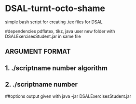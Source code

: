 # DSAL-turnt-octo-shame
simple bash script for creating .tex files for DSAL

#dependencies pdflatex, tikz, java
user new folder with DSALExercisesStudent.jar in same file

## ARGUMENT FORMAT
## 1. ./scriptname number algorithm
## 2. ./scriptname number

##options output given with java -jar DSALExercisesStudent.jar
